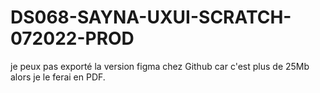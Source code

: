# DS068-SAYNA-UXUI-SCRATCH-072022-PROD
je peux pas exporté la version figma chez Github car c'est plus de 25Mb alors je le ferai en PDF.
